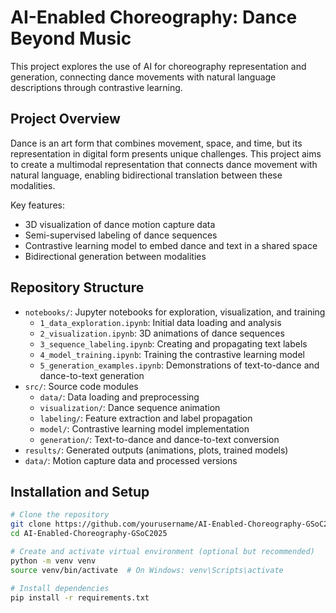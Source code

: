 # AI-Enabled Choreography: Dance Beyond Music

This project explores the use of AI for choreography representation and generation, connecting dance movements with natural language descriptions through contrastive learning.

## Project Overview

Dance is an art form that combines movement, space, and time, but its representation in digital form presents unique challenges. This project aims to create a multimodal representation that connects dance movement with natural language, enabling bidirectional translation between these modalities.

Key features:
- 3D visualization of dance motion capture data
- Semi-supervised labeling of dance sequences
- Contrastive learning model to embed dance and text in a shared space
- Bidirectional generation between modalities

## Repository Structure

- `notebooks/`: Jupyter notebooks for exploration, visualization, and training
  - `1_data_exploration.ipynb`: Initial data loading and analysis
  - `2_visualization.ipynb`: 3D animations of dance sequences
  - `3_sequence_labeling.ipynb`: Creating and propagating text labels
  - `4_model_training.ipynb`: Training the contrastive learning model
  - `5_generation_examples.ipynb`: Demonstrations of text-to-dance and dance-to-text generation
- `src/`: Source code modules
  - `data/`: Data loading and preprocessing
  - `visualization/`: Dance sequence animation
  - `labeling/`: Feature extraction and label propagation
  - `model/`: Contrastive learning model implementation
  - `generation/`: Text-to-dance and dance-to-text conversion
- `results/`: Generated outputs (animations, plots, trained models)
- `data/`: Motion capture data and processed versions

## Installation and Setup

```bash
# Clone the repository
git clone https://github.com/yourusername/AI-Enabled-Choreography-GSoC2025.git
cd AI-Enabled-Choreography-GSoC2025

# Create and activate virtual environment (optional but recommended)
python -m venv venv
source venv/bin/activate  # On Windows: venv\Scripts\activate

# Install dependencies
pip install -r requirements.txt